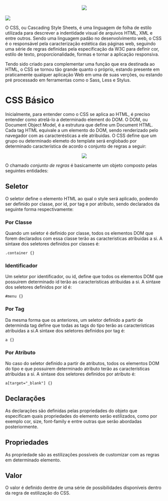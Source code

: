<div align="center">
 <img src="https://user-images.githubusercontent.com/61476935/148092001-97272843-0741-4a7e-8902-f438c3733334.png">
</div>

<br>

<img src="https://img.shields.io/static/v1?label=CSS&message=Style-Sheet&color=blue&style=for-the-badge&logo=CSS"/>


O CSS, ou Cascading Style Sheets, é uma linguagem de folha de estilo utilizada para descrever a indentidade visual de arquivos HTML, XML e entre outros. Sendo uma linguagem padão no desenvolvimento web, o CSS é o responsável pela caracterização estética das páginas web, seguindo uma série de regras definidas pela especificação da W3C para definir cor, estilo de texto, proporcionalidade, formas e tornar a aplicação responsiva.

Tendo sido criado para complementar uma função que era destinada ao HTML, o CSS se tornou tão grande quanto o próprio, estando presente em praticamente qualquer aplicação Web em uma de suas verções, ou estando pré processado em ferramentas como o Sass, Less e Stylus.


<h1>CSS Básico</h1>


Inicialmente, para entender como o CSS se aplica ao HTML, é preciso entender como atrelá-lo a determinado element do DOM. O DOM, ou Document Object Model, é a estrutura que define um Document HTML. Cada tag HTML equivale a um elemento do DOM, sendo renderizado pelo navegador com as caracterésticas a ele atribuidas. O CSS define que um grupo ou determinado elemeto do template será englobado por determinado característica de acordo o conjunto de regras a seguir:


<div align="center">
 <img src="https://user-images.githubusercontent.com/61476935/148107312-1b2b7ed6-95c4-4782-b175-30e3c15f1342.png">
</div>


O chamado <i>conjunto de regras</i> é basicamente um objeto composto pelas seguintes entidades:


<h2>Seletor</h2>


O seletor define o elemento HTML ao qual o style será aplicado, podendo ser definido por classe, por id, por tag e por atributo, sendo declarados da seguinte forma respectivamente:


<h3>Por Classe</h3>


Quando um seletor é definido por classe, todos os elementos DOM que forem declarados com essa classe terão as caracteristicas atribuidas a si. A sintaxe dos seletores definidos por classes é:


    .container {}

    
<h3>Identificador</h3>


Um seletor por identificador, ou id, define que todos os elementos DOM que possuirem determinado id terão as caracteristicas atribuidas a si. A sintaxe dos seletores definidos por id é:


    #menu {}
    

<h3>Por Tag</h3>


Da mesma forma que os anteriores, um seletor definido a partir de determinda tag define que todas as tags do tipo terão as características atribuidas a si.A sintaxe dos seletores definidos por tag é:

    a {}
    

<h3>Por Atributo</h3>


No caso do seletor definido a partir de atributos, todos os elementos DOM do tipo e que possuirem determinado atributo terão as características atribuidas a si. A sintaxe dos seletores definidos por atributo é:


    a[target="_blank"] {}


<h2>Declarações</h2>


As declarações são definidas pelas propriedades do objeto que especificam quais propriedades do elemento serão estilizados, como por exemplo cor, size, font-family e entre outras que serão abordadas posteriormente.


<h2>Propriedades</h2>


As propriedade são as estilizações possíveis de customizar com as regras em determinado elemento.


<h2>Valor</h2>


O valor é definido dentre de uma série de possibilidades disponíveis dentro da regra de estilização do CSS.


